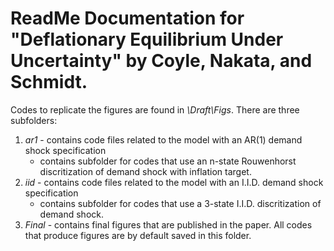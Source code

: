 # ReadMe Documentation for "Deflationary Equilibrium Under Uncertainty" by Coyle, Nakata, and Schmidt.

Codes to replicate the figures are found in *\Draft\Figs*. There are three subfolders:
1. *ar1* - contains code files related to the model with an AR(1) demand shock specification
   - contains subfolder for codes that use an n-state Rouwenhorst discritization of demand shock with inflation target.
2. *iid* - contains code files related to the model with an I.I.D. demand shock specification
   - contains subfolder for codes that use a 3-state I.I.D. discritization of demand shock.
3. *Final* - contains final figures that are published in the paper. All codes that produce figures are by default saved in this folder.
